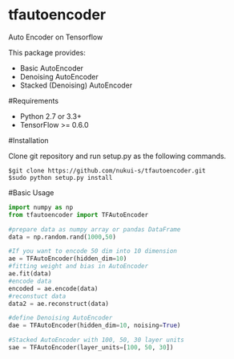 # tfautoencoder
Auto Encoder on Tensorflow

This package provides:
* Basic AutoEncoder
* Denoising AutoEncoder
* Stacked (Denoising) AutoEncoder

#Requirements
* Python 2.7 or 3.3+
* TensorFlow >= 0.6.0

#Installation

Clone git repository and run setup.py as the following commands.
```
$git clone https://github.com/nukui-s/tfautoencoder.git
$sudo python setup.py install
```

#Basic Usage
```python
import numpy as np
from tfautoencoder import TFAutoEncoder

#prepare data as numpy array or pandas DataFrame
data = np.random.rand(1000,50)

#If you want to encode 50 dim into 10 dimension
ae = TFAutoEncoder(hidden_dim=10)
#fitting weight and bias in AutoEncoder
ae.fit(data)
#encode data
encoded = ae.encode(data)
#reconstuct data
data2 = ae.reconstruct(data)

#define Denoising AutoEncoder
dae = TFAutoEncoder(hidden_dim=10, noising=True)

#Stacked AutoEncoder with 100, 50, 30 layer units
sae = TFAutoEncoder(layer_units=[100, 50, 30])

```
